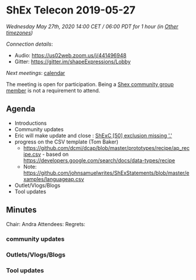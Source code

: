 # ShEx Telecon 2019-05-27

*Wednesday May 27th, 2020 14:00 CET / 06:00 PDT for 1 hour (in [Other timezones](https://www.timeanddate.com/worldclock/fixedtime.html?msg=ShEx+CG&iso=20200527T14&p1=195&ah=1))*

*Connection details*:

* Audio: https://us02web.zoom.us/j/441496948
* Gitter: https://gitter.im/shapeExpressions/Lobby

*Next meetings*: [calendar](https://calendar.google.com/event?action=TEMPLATE&tmeid=N2VyOGMyYjJnZTVma25qMWhlYWF2YmYycHFfMjAyMDAxMDhUMTMwMDAwWiBtaWNlbGlvLmJlX2FjM2xqNzNqdTA0YTY3OGIwaHRsMXBpamRvQGc&tmsrc=micelio.be_ac3lj73ju04a678b0htl1pijdo%40group.calendar.google.com&scp=ALL)

The meeting is open for participation. Being a [Shex community group member](https://www.w3.org/community/shex/participants) is not a requirement to attend.

## Agenda

* Introductions
* Community updates
* Eric will make update and close : [ShExC [50] exclusion missing '.'](https://github.com/shexSpec/spec/issues/35)
* progress on the CSV template (Tom Baker)
  * https://github.com/dcmi/dcap/blob/master/prototypes/recipe/ap_recipe.csv - based on https://developers.google.com/search/docs/data-types/recipe
  * Note: https://github.com/johnsamuelwrites/ShExStatements/blob/master/examples/languageap.csv
* Outlet/Vlogs/Blogs
* Tool updates 

## Minutes
  
Chair: Andra
Attendees: 
Regrets:

### community updates

### Outlets/Vlogs/Blogs

### Tool updates


